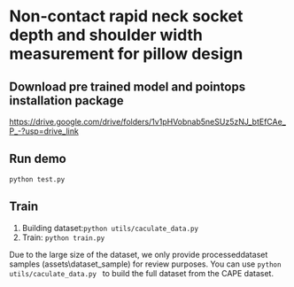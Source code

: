 # **Non-contact rapid neck socket depth and shoulder width measurement for pillow design** 

## Download pre trained model and pointops installation package

 https://drive.google.com/drive/folders/1v1pHVobnab5neSUz5zNJ_btEfCAe_P_-?usp=drive_link

## Run  demo

 `python test.py `

## Train 

1. Building  dataset:`python utils/caculate_data.py `
2. Train: `python train.py `

Due to the large size of the dataset, we only provide  processeddataset samples (assets\dataset_sample) for review purposes. You can use `python utils/caculate_data.py ` to build the full dataset from the CAPE dataset.

